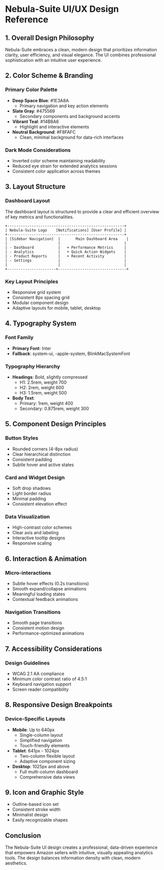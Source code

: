 # Nebula-Suite UI/UX Design Reference

## 1. Overall Design Philosophy

Nebula-Suite embraces a clean, modern design that prioritizes information clarity, user efficiency, and visual elegance. The UI combines professional sophistication with an intuitive user experience.

## 2. Color Scheme & Branding

### Primary Color Palette

-   **Deep Space Blue**: #1E3A8A
    -   Primary navigation and key action elements
-   **Slate Gray**: #475569
    -   Secondary components and background accents
-   **Vibrant Teal**: #14B8A6
    -   Highlight and interactive elements
-   **Neutral Background**: #F8FAFC
    -   Clean, minimal background for data-rich interfaces

### Dark Mode Considerations

-   Inverted color scheme maintaining readability
-   Reduced eye strain for extended analytics sessions
-   Consistent color application across themes

## 3. Layout Structure

### Dashboard Layout

The dashboard layout is structured to provide a clear and efficient overview of key metrics and functionalities.

```
+-----------------------------------------------------+
| Nebula-Suite Logo    [Notifications] [User Profile] |
+-----------------------------------------------------+
| [Sidebar Navigation]  |       Main Dashboard Area    |
|                       |                             |
| - Dashboard           |   + Performance Metrics     |
| - Analytics           |   + Quick Action Widgets    |
| - Product Reports     |   + Recent Activity         |
| - Settings            |                             |
|                       |                             |
+----------------------+-------------------------------+
```

### Key Layout Principles

-   Responsive grid system
-   Consistent 8px spacing grid
-   Modular component design
-   Adaptive layouts for mobile, tablet, desktop

## 4. Typography System

### Font Family

-   **Primary Font**: Inter
-   **Fallback**: system-ui, -apple-system, BlinkMacSystemFont

### Typography Hierarchy

-   **Headings**: Bold, slightly compressed
    -   H1: 2.5rem, weight 700
    -   H2: 2rem, weight 600
    -   H3: 1.5rem, weight 500
-   **Body Text**:
    -   Primary: 1rem, weight 400
    -   Secondary: 0.875rem, weight 300

## 5. Component Design Principles

### Button Styles

-   Rounded corners (4-8px radius)
-   Clear hierarchical distinction
-   Consistent padding
-   Subtle hover and active states

### Card and Widget Design

-   Soft drop shadows
-   Light border radius
-   Minimal padding
-   Consistent elevation effect

### Data Visualization

-   High-contrast color schemes
-   Clear axis and labeling
-   Interactive tooltip designs
-   Responsive scaling

## 6. Interaction & Animation

### Micro-interactions

-   Subtle hover effects (0.2s transitions)
-   Smooth expand/collapse animations
-   Meaningful loading states
-   Contextual feedback animations

### Navigation Transitions

-   Smooth page transitions
-   Consistent motion design
-   Performance-optimized animations

## 7. Accessibility Considerations

### Design Guidelines

-   WCAG 2.1 AA compliance
-   Minimum color contrast ratio of 4.5:1
-   Keyboard navigation support
-   Screen reader compatibility

## 8. Responsive Design Breakpoints

### Device-Specific Layouts

-   **Mobile**: Up to 640px
    -   Single-column layout
    -   Simplified navigation
    -   Touch-friendly elements
-   **Tablet**: 641px - 1024px
    -   Two-column flexible layout
    -   Adaptive component sizing
-   **Desktop**: 1025px and above
    -   Full multi-column dashboard
    -   Comprehensive data views

## 9. Icon and Graphic Style

-   Outline-based icon set
-   Consistent stroke width
-   Minimalist design
-   Easily recognizable shapes

## Conclusion

The Nebula-Suite UI design creates a professional, data-driven experience that empowers Amazon sellers with intuitive, visually appealing analytics tools. The design balances information density with clean, modern aesthetics.
